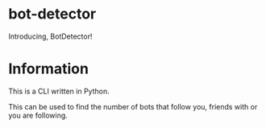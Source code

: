 # bot-detector
Introducing, BotDetector!
# Information
This is a CLI written in Python.

This can be used to find the number of bots that follow you, friends with or you are following.
